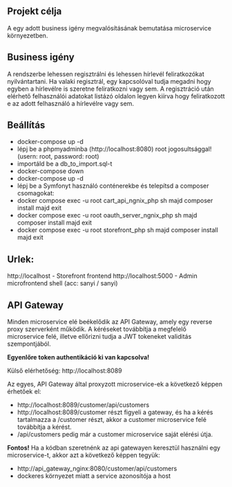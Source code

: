 ## Projekt célja
A egy adott business igény megvalósításának bemutatása microservice környezetben.

## Business igény
A rendszerbe lehessen regisztrálni és lehessen hírlevél feliratkozókat nyilvántartani. Ha valaki regisztrál,
egy kapcsolóval tudja megadni hogy egyben a hírlevélre is szeretne feliratkozni vagy sem.
A regisztráció után elérhető felhasználói adatokat listázó oldalon legyen kiírva hogy feliratkozott e az adott felhasználó a hírlevélre vagy sem.


## Beállítás
- docker-compose up -d
- lépj be a phpmyadminba (http://localhost:8080) root jogosultsággal! (usern: root, password: root)
- importáld be a db_to_import.sql-t
- docker-compose down
- docker-compose up -d
- lépj be a Symfonyt használó conténerekbe és telepítsd a composer csomagokat:
- docker compose exec -u root cart_api_ngnix_php sh majd composer install majd exit
- docker compose exec -u root oauth_server_ngnix_php sh majd composer install majd exit
- docker compose exec -u root storefront_php sh majd composer install majd exit


## Urlek:
http://localhost - Storefront frontend
http://localhost:5000 - Admin microfrontend shell (acc: sanyi / sanyi)

## API Gateway

Minden microservice elé beékelődik az API Gateway, amely egy reverse proxy szerverként működik. A kéréseket továbbítja a megfelelő microservice felé, illetve ellőrizni tudja a JWT tokeneket validitás szempontjából.

**Egyenlőre token authentikáció ki van kapcsolva!**

Külső elérhetőség: http://localhost:8089

Az egyes, API Gateway által proxyzott microservice-ek a következő képpen érhetőek el:

- http://localhost:8089/customer/api/customers
- http://localhost:8089/customer részt figyeli a gateway, és ha a kérés tartalmazza a /customer részt, akkor a customer microservice felé továbbítja a kérést.
- /api/customers pedig már a customer microservice saját elérési útja.

**Fontos!** Ha a kódban szeretnénk az api gatewayen keresztül használni egy microservice-t, akkor azt a következő képpen tegyük:

- http://api_gateway_nginx:8080/customer/api/customers
- dockeres környezet miatt a service azonosítója a host